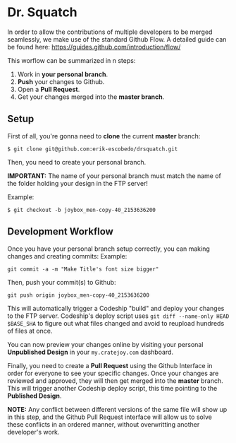 # Dr. Squatch

In order to allow the contributions of multiple developers to be merged seamlessly, we make use of the standard Github Flow.
A detailed guide can be found here: https://guides.github.com/introduction/flow/

This worflow can be summarized in n steps:

1. Work in **your personal branch**.
2. **Push** your changes to Github.
3. Open a **Pull Request**.
4. Get your changes merged into the **master branch**.

## Setup

First of all, you're gonna need to **clone** the current **master** branch:
```
$ git clone git@github.com:erik-escobedo/drsquatch.git
```

Then, you need to create your personal branch.

**IMPORTANT:** The name of your personal branch must match the name of the folder holding your design in the FTP server!

Example:
```
$ git checkout -b joybox_men-copy-40_2153636200
```

## Development Workflow

Once you have your personal branch setup correctly, you can making changes and creating commits:
Example:
```
git commit -a -m "Make Title's font size bigger"
```

Then, push your commit(s) to Github:
```
git push origin joybox_men-copy-40_2153636200
```

This will automatically trigger a Codeship "build" and deploy your changes to the FTP server. Codeship's deploy script uses
`git diff --name-only HEAD $BASE_SHA` to figure out what files changed and avoid to reupload hundreds of files at once.

You can now preview your changes online by visiting your personal **Unpublished Design** in your `my.cratejoy.com` dashboard.

Finally, you need to create a **Pull Request** using the Github Interface in order for everyone to see your specific changes.
Once your changes are reviewed and approved, they will then get merged into the **master** branch. This will trigger another
Codeship deploy script, this time pointing to the **Published Design**.

**NOTE:** Any conflict between different versions of the same file will show up in this step, and the Github Pull Request interface
will allow us to solve these conflicts in an ordered manner, without overwritting another developer's work.
